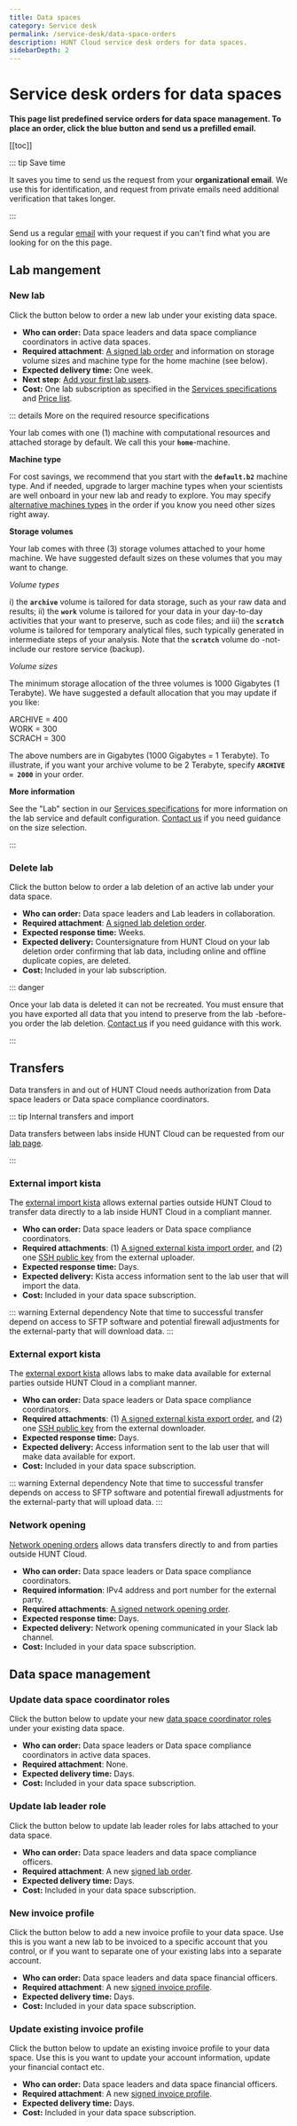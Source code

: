 ```yaml
---
title: Data spaces
category: Service desk
permalink: /service-desk/data-space-orders
description: HUNT Cloud service desk orders for data spaces.
sidebarDepth: 2
---
```


# Service desk orders for data spaces

**This page list predefined service orders for data space management. To place an order, click the blue button and send us a prefilled email.**

[[toc]]

::: tip Save time

It saves you time to send us the request from your **organizational email**. We use this for identification, and request from private emails need additional verification that takes longer.

:::

Send us a regular [email](/contact) with your request if you can't find what you are looking for on the this page.



## Lab mangement

### New lab

Click the button below to order a new lab under your existing data space.

<SDButton form="request_new_lab" />

* **Who can order:** Data space leaders and data space compliance coordinators in active data spaces.
* **Required attachment**: [A signed lab order](/agreements/downloads/#lab-order) and information on storage volume sizes and machine type for the home machine (see below).
* **Expected delivery time:** One week.
* **Next step**: [Add your first lab users](/service-desk/lab-orders.html#add-a-new-lab-user).
* **Cost:** One lab subscription as specified in the [Services specifications](/services/specifications/) and [Price list](/prices/pricelist/).

::: details More on the required resource specifications

Your lab comes with one (1) machine with computational resources and attached storage by default. We call this your **`home`**-machine.

**Machine type**

For cost savings, we recommend that you start with the **`default.b2`** machine type. And if needed, upgrade to larger machine types when your scientists are well onboard in your new lab and ready to explore. You may specify [alternative machines types](/services/machine-types/) in the order if you know you need other sizes right away.

**Storage volumes**

Your lab comes with three (3) storage volumes attached to your home machine. We have suggested default sizes on these volumes that you may want to change.

*Volume types*

i) the **`archive`** volume is tailored for data storage, such as your raw data and results;
ii) the **`work`** volume is tailored for your data in your day-to-day activities that your want to preserve, such as code files; and iii) the **`scratch`** volume is tailored for temporary analytical files, such typically generated in intermediate steps of your analysis. Note that the **`scratch`** volume do -not- include our restore service (backup).

*Volume sizes*

The minimum storage allocation of the three volumes is 1000 Gigabytes (1 Terabyte). We have suggested a default allocation that you may update if you like:

ARCHIVE = 400  
WORK = 300  
SCRACH = 300  

The above numbers are in Gigabytes (1000 Gigabytes = 1 Terabyte). To illustrate, if you want your archive volume to be 2 Terabyte, specify **`ARCHIVE = 2000`** in your order.

**More information**

See the "Lab" section in our [Services specifications](/services/specifications/) for more information on the lab service and default configuration. [Contact us](/contact) if you need guidance on the size selection.

:::





### Delete lab

Click the button below to order a lab deletion of an active lab under your data space.

<SDButton form="request_lab_deletion" />

* **Who can order:** Data space leaders and Lab leaders in collaboration.
* **Required attachment**: [A signed lab deletion order](/agreements/downloads/#lab-deletion-order).
* **Expected response time:** Weeks.
* **Expected delivery:** Countersignature from HUNT Cloud on your lab deletion order confirming that lab data, including online and offline duplicate copies, are deleted.
* **Cost:** Included in your lab subscription.

::: danger

Once your lab data is deleted it can not be recreated. You must ensure that you have exported all data that you intend to preserve from the lab -before- you order the lab deletion. [Contact us](/contact) if you need guidance with this work.

:::


## Transfers

Data transfers in and out of HUNT Cloud needs authorization from Data space leaders or Data space compliance coordinators.

::: tip Internal transfers and import

Data transfers between labs inside HUNT Cloud can be requested from our [lab page](/service-desk/lab-orders).

:::

### External import kista

The [external import kista](/faq/external-transfer/#faq-on-external-data-transfer) allows external parties outside HUNT Cloud to transfer data directly to a lab inside HUNT Cloud in a compliant manner.

<SDButton form="request_external_import_kista" />

* **Who can order:** Data space leaders or Data space compliance coordinators.
* **Required attachments**: (1) [A signed external kista import order](/agreements/downloads/#external-kista-import-order), and (2) one [SSH public key](/data-transfers/external-kista/#ssh-key-pair) from the external uploader.
* **Expected response time:** Days.
* **Expected delivery:** Kista access information sent to the lab user that will import the data.
* **Cost:** Included in your data space subscription.

::: warning External dependency
Note that time to successful transfer depend on access to SFTP software and potential firewall adjustments for the external-party that will download data.
:::

### External export kista

The [external export kista](/faq/external-transfer/#faq-on-external-data-transfer) allows labs to make data available for external parties outside HUNT Cloud in a compliant manner.

<SDButton form="request_external_export_kista" />

* **Who can order:** Data space leaders or Data space compliance coordinators.
* **Required attachments**: (1) [A signed external kista export order](/agreements/downloads/#external-kista-export-order), and (2) one [SSH public key](/data-transfers/external-kista/#ssh-key-pair) from the external downloader.
* **Expected response time:** Days.
* **Expected delivery:** Access information sent to the lab user that will make data available for export.
* **Cost:** Included in your data space subscription.

::: warning External dependency
Note that time to successful transfer depends on access to SFTP software and potential firewall adjustments for the external-party that will upload data.
:::


### Network opening

[Network opening orders](/faq/external-transfer/#direct-external-transfers) allows data transfers directly to and from parties outside HUNT Cloud.

<SDButton form="request_network_opening" />

* **Who can order:** Data space leaders or Data space compliance coordinators.
* **Required information**: IPv4 address and port number for the external party.
* **Required attachments**: [A signed network opening order](/agreements/downloads/#network-opening-order).
* **Expected response time:** Days.
* **Expected delivery:** Network opening communicated in your Slack lab channel.
* **Cost:** Included in your data space subscription.


## Data space management

### Update data space coordinator roles

Click the button below to update your new [data space coordinator roles](/coordinator/roles/) under your existing data space.

<SDButton form="update_data_space_coordinator_role" />

* **Who can order:** Data space leaders or Data space compliance coordinators in active data spaces.
* **Required attachment**: None.
* **Expected delivery time:** Days.
* **Cost:**  Included in your data space subscription.


### Update lab leader role

Click the button below to update lab leader roles for labs attached to your data space.

<SDButton form="request_lab_leader_role" />

* **Who can order:** Data space leaders and data space compliance officers.
* **Required attachment**: A new [signed lab order](/agreements/downloads/#lab-order).
* **Expected delivery time:** Days.
* **Cost:** Included in your data space subscription.


### New invoice profile

Click the button below to add a new invoice profile to your data space. Use this is you want a new lab to be invoiced to a specific account that you control, or if you want to separate one of your existing labs into a separate account.

<SDButton form="request_new_invoice_profile" />

* **Who can order:** Data space leaders and data space financial officers.
* **Required attachment**: A new [signed invoice profile](/agreements/downloads/#invoice-profile).
* **Expected delivery time:** Days.
* **Cost:** Included in your data space subscription.


### Update existing invoice profile

Click the button below to update an existing invoice profile to your data space. Use this is you want to update your account information, update your financial contact etc.

<SDButton form="request_update_of_existing_invoice" />

* **Who can order:** Data space leaders and data space financial officers.
* **Required attachment**: A new [signed invoice profile](/agreements/downloads/#invoice-profile).
* **Expected delivery time:** Days.
* **Cost:** Included in your data space subscription.
